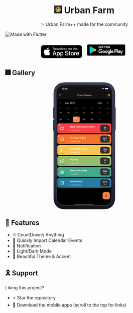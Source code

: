 <h1 align="center"> <img height='25' alt='icon' src='readme-images/icon/icon_main.png'/>  Urban Farm</h1><p align="center"> ✨ Urban Farm++ made for the community</p>

![Made with Flutter](https://img.shields.io/badge/Made%20With-Flutter-blue?style=flat)

<p align="center">
<a href='https://apps.apple.com/us/app/owadio/id1545809203'><img height="45" alt='Get it on app store' src='./readme-images/badges/app_store.png'/></a>
<a href='https://play.google.com/store/apps/details?id=com.ajay.owadio'><img height="55" alt='Get it on Google Play' src='./readme-images/badges/google_play.png'/></a>
</p>

## 🎆 Gallery

<p align="center">
<img align="center" src="readme-images/gallery/mockup.webp" alt="drawing" width="200"/>
<br />
</p>

## 🚀 Features

<!-- <summary>
<b>For All</b>
</summary> -->

<!-- - ❌ No Ads!!! -->

- ⏲ CountDown↯ Anything
- 📆 Quickly Import Calendar Events<br />
- 🔔 Notification<br />
- 🎯 Light/Dark Mode<br />
- 🎨 Beautiful Theme & Accent<br />

## 🎗 Support

Liking this project?

- ⭐️ Star the repository
- 📲 Download the mobile apps (scroll to the top for links)
